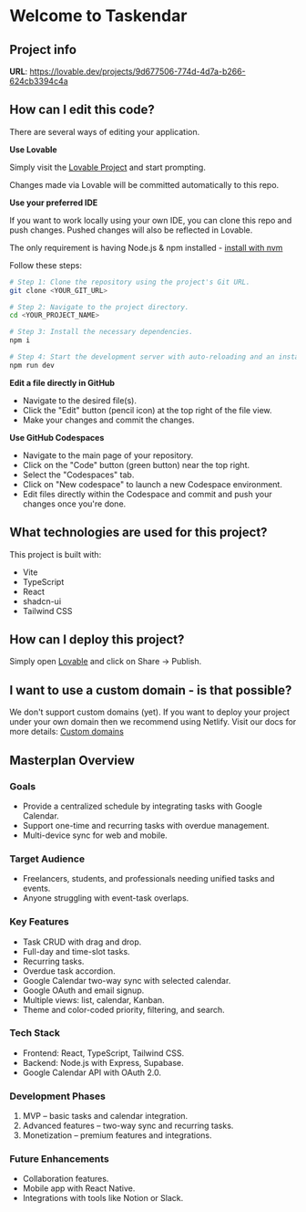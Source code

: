 
# Welcome to Taskendar

## Project info

**URL**: https://lovable.dev/projects/9d677506-774d-4d7a-b266-624cb3394c4a

## How can I edit this code?

There are several ways of editing your application.

**Use Lovable**

Simply visit the [Lovable Project](https://lovable.dev/projects/9d677506-774d-4d7a-b266-624cb3394c4a) and start prompting.

Changes made via Lovable will be committed automatically to this repo.

**Use your preferred IDE**

If you want to work locally using your own IDE, you can clone this repo and push changes. Pushed changes will also be reflected in Lovable.

The only requirement is having Node.js & npm installed - [install with nvm](https://github.com/nvm-sh/nvm#installing-and-updating)

Follow these steps:

```sh
# Step 1: Clone the repository using the project's Git URL.
git clone <YOUR_GIT_URL>

# Step 2: Navigate to the project directory.
cd <YOUR_PROJECT_NAME>

# Step 3: Install the necessary dependencies.
npm i

# Step 4: Start the development server with auto-reloading and an instant preview.
npm run dev
```

**Edit a file directly in GitHub**

- Navigate to the desired file(s).
- Click the "Edit" button (pencil icon) at the top right of the file view.
- Make your changes and commit the changes.

**Use GitHub Codespaces**

- Navigate to the main page of your repository.
- Click on the "Code" button (green button) near the top right.
- Select the "Codespaces" tab.
- Click on "New codespace" to launch a new Codespace environment.
- Edit files directly within the Codespace and commit and push your changes once you're done.

## What technologies are used for this project?

This project is built with:

- Vite
- TypeScript
- React
- shadcn-ui
- Tailwind CSS

## How can I deploy this project?

Simply open [Lovable](https://lovable.dev/projects/9d677506-774d-4d7a-b266-624cb3394c4a) and click on Share -> Publish.

## I want to use a custom domain - is that possible?

We don't support custom domains (yet). If you want to deploy your project under your own domain then we recommend using Netlify. Visit our docs for more details: [Custom domains](https://docs.lovable.dev/tips-tricks/custom-domain/)

## Masterplan Overview

### Goals
- Provide a centralized schedule by integrating tasks with Google Calendar.
- Support one-time and recurring tasks with overdue management.
- Multi-device sync for web and mobile.

### Target Audience
- Freelancers, students, and professionals needing unified tasks and events.
- Anyone struggling with event-task overlaps.

### Key Features
- Task CRUD with drag and drop.
- Full-day and time-slot tasks.
- Recurring tasks.
- Overdue task accordion.
- Google Calendar two-way sync with selected calendar.
- Google OAuth and email signup.
- Multiple views: list, calendar, Kanban.
- Theme and color-coded priority, filtering, and search.

### Tech Stack
- Frontend: React, TypeScript, Tailwind CSS.
- Backend: Node.js with Express, Supabase.
- Google Calendar API with OAuth 2.0.

### Development Phases
1. MVP – basic tasks and calendar integration.
2. Advanced features – two-way sync and recurring tasks.
3. Monetization – premium features and integrations.

### Future Enhancements
- Collaboration features.
- Mobile app with React Native.
- Integrations with tools like Notion or Slack.
